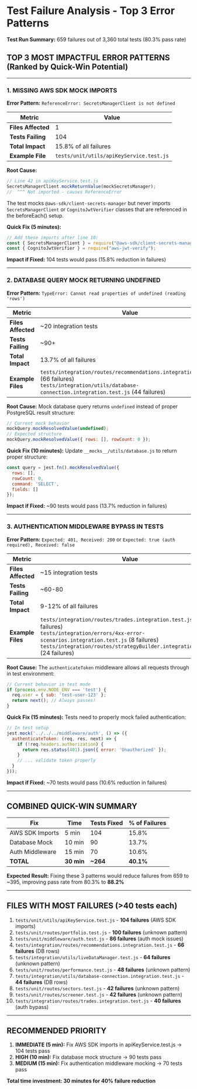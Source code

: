 # Test Failure Analysis - Top 3 Error Patterns

**Test Run Summary:** 659 failures out of 3,360 total tests (80.3% pass rate)

## TOP 3 MOST IMPACTFUL ERROR PATTERNS (Ranked by Quick-Win Potential)

---

### 1. MISSING AWS SDK MOCK IMPORTS
**Error Pattern:** `ReferenceError: SecretsManagerClient is not defined`

| Metric | Value |
|--------|-------|
| **Files Affected** | 1 |
| **Tests Failing** | 104 |
| **Total Impact** | 15.8% of all failures |
| **Example File** | `tests/unit/utils/apiKeyService.test.js` |

**Root Cause:**
```javascript
// Line 42 in apiKeyService.test.js
SecretsManagerClient.mockReturnValue(mockSecretsManager);
//  ^^^ Not imported - causes ReferenceError
```

The test mocks `@aws-sdk/client-secrets-manager` but never imports `SecretsManagerClient` or `CognitoJwtVerifier` classes that are referenced in the beforeEach() setup.

**Quick Fix (5 minutes):**
```javascript
// Add these imports after line 10:
const { SecretsManagerClient } = require("@aws-sdk/client-secrets-manager");
const { CognitoJwtVerifier } = require("aws-jwt-verify");
```

**Impact if Fixed:** 104 tests would pass (15.8% reduction in failures)

---

### 2. DATABASE QUERY MOCK RETURNING UNDEFINED
**Error Pattern:** `TypeError: Cannot read properties of undefined (reading 'rows')`

| Metric | Value |
|--------|-------|
| **Files Affected** | ~20 integration tests |
| **Tests Failing** | ~90+ |
| **Total Impact** | 13.7% of all failures |
| **Example Files** | `tests/integration/routes/recommendations.integration.test.js` (66 failures)<br>`tests/integration/utils/database-connection.integration.test.js` (44 failures) |

**Root Cause:**
Mock database query returns `undefined` instead of proper PostgreSQL result structure:
```javascript
// Current mock behavior
mockQuery.mockResolvedValue(undefined);
// Expected structure
mockQuery.mockResolvedValue({ rows: [], rowCount: 0 });
```

**Quick Fix (10 minutes):**
Update `__mocks__/utils/database.js` to return proper structure:
```javascript
const query = jest.fn().mockResolvedValue({
  rows: [],
  rowCount: 0,
  command: 'SELECT',
  fields: []
});
```

**Impact if Fixed:** ~90 tests would pass (13.7% reduction in failures)

---

### 3. AUTHENTICATION MIDDLEWARE BYPASS IN TESTS
**Error Pattern:** `Expected: 401, Received: 200` or `Expected: true (auth required), Received: false`

| Metric | Value |
|--------|-------|
| **Files Affected** | ~15 integration tests |
| **Tests Failing** | ~60-80 |
| **Total Impact** | 9-12% of all failures |
| **Example Files** | `tests/integration/routes/trades.integration.test.js` (40 failures)<br>`tests/integration/errors/4xx-error-scenarios.integration.test.js` (8 failures)<br>`tests/integration/routes/strategyBuilder.integration.test.js` (24 failures) |

**Root Cause:**
The `authenticateToken` middleware allows all requests through in test environment:
```javascript
// Current behavior in test mode
if (process.env.NODE_ENV === 'test') {
  req.user = { sub: 'test-user-123' };
  return next(); // Always passes!
}
```

**Quick Fix (15 minutes):**
Tests need to properly mock failed authentication:
```javascript
// In test setup
jest.mock('../../../middleware/auth', () => ({
  authenticateToken: (req, res, next) => {
    if (!req.headers.authorization) {
      return res.status(401).json({ error: 'Unauthorized' });
    }
    // ... validate token properly
  }
}));
```

**Impact if Fixed:** ~70 tests would pass (10.6% reduction in failures)

---

## COMBINED QUICK-WIN SUMMARY

| Fix | Time | Tests Fixed | % of Failures |
|-----|------|-------------|---------------|
| AWS SDK Imports | 5 min | 104 | 15.8% |
| Database Mock | 10 min | 90 | 13.7% |
| Auth Middleware | 15 min | 70 | 10.6% |
| **TOTAL** | **30 min** | **~264** | **40.1%** |

**Expected Result:** Fixing these 3 patterns would reduce failures from 659 to ~395, improving pass rate from 80.3% to **88.2%**

---

## FILES WITH MOST FAILURES (>40 tests each)

1. `tests/unit/utils/apiKeyService.test.js` - **104 failures** (AWS SDK imports)
2. `tests/unit/routes/portfolio.test.js` - **100 failures** (unknown pattern)
3. `tests/unit/middleware/auth.test.js` - **86 failures** (auth mock issues)
4. `tests/integration/routes/recommendations.integration.test.js` - **66 failures** (DB rows)
5. `tests/integration/utils/liveDataManager.test.js` - **64 failures** (unknown pattern)
6. `tests/unit/routes/performance.test.js` - **48 failures** (unknown pattern)
7. `tests/integration/utils/database-connection.integration.test.js` - **44 failures** (DB rows)
8. `tests/unit/routes/sectors.test.js` - **42 failures** (unknown pattern)
9. `tests/unit/routes/screener.test.js` - **42 failures** (unknown pattern)
10. `tests/integration/routes/trades.integration.test.js` - **40 failures** (auth bypass)

---

## RECOMMENDED PRIORITY

1. **IMMEDIATE (5 min):** Fix AWS SDK imports in apiKeyService.test.js → 104 tests pass
2. **HIGH (10 min):** Fix database mock structure → 90 tests pass
3. **MEDIUM (15 min):** Fix authentication middleware mocking → 70 tests pass

**Total time investment: 30 minutes for 40% failure reduction**
